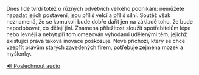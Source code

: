 
Dnes lidé tvrdí totéž o různých odvětvích velkého podnikání: nemůžete napadat jejich postavení, jsou příliš velcí a příliš silní. Soutěž však neznamená, že se komukoli bude dobře dařit jen na základě toho, že bude napodobovat, co dělají jiní. Znamená příležitost sloužit spotřebitelům lépe nebo levněji a nebýt při tom omezován výhodami udělenými těm, jejichž existující práva taková inovace poškozuje. Nově příchozí, který se chce vzepřít právům starých zavedených firem, potřebuje zejména mozek a myšlenky.

[🔊 Poslechnout audio](/data/7-paragraphs/audio/chapter_56/para_001-Dnes-lid-tvrd-tot-o-rznch-odvtvch-velkho.mp3)
